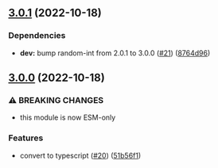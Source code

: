 ## [3.0.1](https://github.com/alanshaw/it-concat/compare/v3.0.0...v3.0.1) (2022-10-18)


### Dependencies

* **dev:** bump random-int from 2.0.1 to 3.0.0 ([#21](https://github.com/alanshaw/it-concat/issues/21)) ([8764d96](https://github.com/alanshaw/it-concat/commit/8764d96866b0cfaa0359add9bf706dc79981439a))

## [3.0.0](https://github.com/alanshaw/it-concat/compare/v2.0.0...v3.0.0) (2022-10-18)


### ⚠ BREAKING CHANGES

* this module is now ESM-only

### Features

* convert to typescript ([#20](https://github.com/alanshaw/it-concat/issues/20)) ([51b56f1](https://github.com/alanshaw/it-concat/commit/51b56f18346fd33a5232292af930590dc70aeac0))
